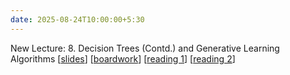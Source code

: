 ```yaml
---
date: 2025-08-24T10:00:00+5:30
---
```

New Lecture: 8. Decision Trees (Contd.) and Generative Learning Algorithms [[slides](/AIL7024-2501/_images/slides/8_slides.pdf)]  [[boardwork](/AIL7024-2501/_images/slides/8_boardwork.pdf)] [[reading 1](https://lcs2-iitd.github.io/ELL409-2401/_images/lecs/7_reading1.pdf)] [[reading 2](https://lcs2-iitd.github.io/ELL409-2401/_images/lecs/7_reading2.pdf)]
